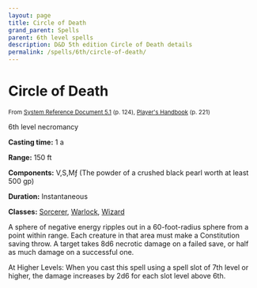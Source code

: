 ```yaml
---
layout: page
title: Circle of Death
grand_parent: Spells
parent: 6th level spells 
description: D&D 5th edition Circle of Death details
permalink: /spells/6th/circle-of-death/
---
```


# Circle of Death

<small>From <a target="_blank" href="https://media.wizards.com/2016/downloads/DND/SRD-OGL_V5.1.pdf">System Reference Document 5.1</a> (p. 124), <a target="_blank" href="https://dnd.wizards.com/products/tabletop-games/rpg-products/rpg_playershandbook">Player's Handbook</a> (p. 221)</small>


6th level necromancy

**Casting time:** 1 a

**Range:** 150 ft

**Components:** V,S,Mƒ (The powder of a crushed black pearl worth at least 500 gp)

**Duration:** Instantaneous

**Classes:** [Sorcerer](/classes/sorcerer/), [Warlock](/classes/warlock/), [Wizard](/classes/wizard/)

A sphere of negative energy ripples out in a 60-foot-radius sphere from a point within range. Each creature in that area must make a Constitution saving throw. A target takes 8d6 necrotic damage on a failed save, or half as much damage on a successful one.

   At Higher Levels: When you cast this spell using a spell slot of 7th level or higher, the damage increases by 2d6 for each slot level above 6th.